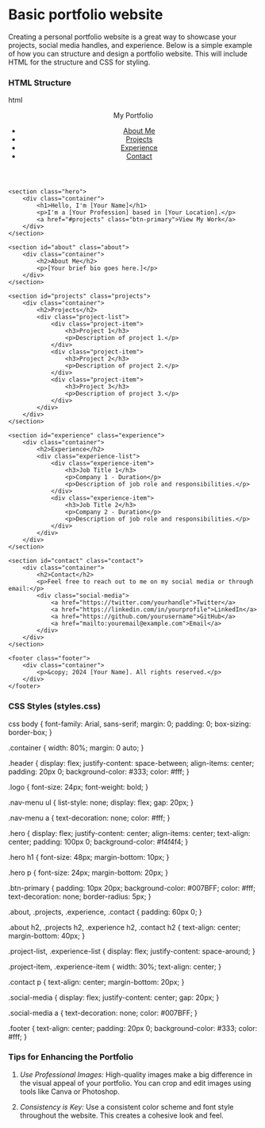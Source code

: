 # Basic portfolio website
Creating a personal portfolio website is a great way to showcase your projects, social media handles, and experience. Below is a simple example of how you can structure and design a portfolio website. This will include HTML for the structure and CSS for styling.

### HTML Structure

html
<!DOCTYPE html>
<html lang="en">
<head>
    <meta charset="UTF-8">
    <meta name="viewport" content="width=device-width, initial-scale=1.0">
    <title>My Portfolio</title>
    <link rel="stylesheet" href="styles.css">
</head>
<body>
    <header class="header">
        <div class="container">
            <div class="logo">My Portfolio</div>
            <nav class="nav-menu">
                <ul>
                    <li><a href="#about">About Me</a></li>
                    <li><a href="#projects">Projects</a></li>
                    <li><a href="#experience">Experience</a></li>
                    <li><a href="#contact">Contact</a></li>
                </ul>
            </nav>
        </div>
    </header>

    <section class="hero">
        <div class="container">
            <h1>Hello, I'm [Your Name]</h1>
            <p>I'm a [Your Profession] based in [Your Location].</p>
            <a href="#projects" class="btn-primary">View My Work</a>
        </div>
    </section>

    <section id="about" class="about">
        <div class="container">
            <h2>About Me</h2>
            <p>[Your brief bio goes here.]</p>
        </div>
    </section>

    <section id="projects" class="projects">
        <div class="container">
            <h2>Projects</h2>
            <div class="project-list">
                <div class="project-item">
                    <h3>Project 1</h3>
                    <p>Description of project 1.</p>
                </div>
                <div class="project-item">
                    <h3>Project 2</h3>
                    <p>Description of project 2.</p>
                </div>
                <div class="project-item">
                    <h3>Project 3</h3>
                    <p>Description of project 3.</p>
                </div>
            </div>
        </div>
    </section>

    <section id="experience" class="experience">
        <div class="container">
            <h2>Experience</h2>
            <div class="experience-list">
                <div class="experience-item">
                    <h3>Job Title 1</h3>
                    <p>Company 1 - Duration</p>
                    <p>Description of job role and responsibilities.</p>
                </div>
                <div class="experience-item">
                    <h3>Job Title 2</h3>
                    <p>Company 2 - Duration</p>
                    <p>Description of job role and responsibilities.</p>
                </div>
            </div>
        </div>
    </section>

    <section id="contact" class="contact">
        <div class="container">
            <h2>Contact</h2>
            <p>Feel free to reach out to me on my social media or through email:</p>
            <div class="social-media">
                <a href="https://twitter.com/yourhandle">Twitter</a>
                <a href="https://linkedin.com/in/yourprofile">LinkedIn</a>
                <a href="https://github.com/yourusername">GitHub</a>
                <a href="mailto:youremail@example.com">Email</a>
            </div>
        </div>
    </section>

    <footer class="footer">
        <div class="container">
            <p>&copy; 2024 [Your Name]. All rights reserved.</p>
        </div>
    </footer>
</body>
</html>


### CSS Styles (styles.css)

css
body {
    font-family: Arial, sans-serif;
    margin: 0;
    padding: 0;
    box-sizing: border-box;
}

.container {
    width: 80%;
    margin: 0 auto;
}

.header {
    display: flex;
    justify-content: space-between;
    align-items: center;
    padding: 20px 0;
    background-color: #333;
    color: #fff;
}

.logo {
    font-size: 24px;
    font-weight: bold;
}

.nav-menu ul {
    list-style: none;
    display: flex;
    gap: 20px;
}

.nav-menu a {
    text-decoration: none;
    color: #fff;
}

.hero {
    display: flex;
    justify-content: center;
    align-items: center;
    text-align: center;
    padding: 100px 0;
    background-color: #f4f4f4;
}

.hero h1 {
    font-size: 48px;
    margin-bottom: 10px;
}

.hero p {
    font-size: 24px;
    margin-bottom: 20px;
}

.btn-primary {
    padding: 10px 20px;
    background-color: #007BFF;
    color: #fff;
    text-decoration: none;
    border-radius: 5px;
}

.about, .projects, .experience, .contact {
    padding: 60px 0;
}

.about h2, .projects h2, .experience h2, .contact h2 {
    text-align: center;
    margin-bottom: 40px;
}

.project-list, .experience-list {
    display: flex;
    justify-content: space-around;
}

.project-item, .experience-item {
    width: 30%;
    text-align: center;
}

.contact p {
    text-align: center;
    margin-bottom: 20px;
}

.social-media {
    display: flex;
    justify-content: center;
    gap: 20px;
}

.social-media a {
    text-decoration: none;
    color: #007BFF;
}

.footer {
    text-align: center;
    padding: 20px 0;
    background-color: #333;
    color: #fff;
}


### Tips for Enhancing the Portfolio

1. *Use Professional Images:* High-quality images make a big difference in the visual appeal of your portfolio. You can crop and edit images using tools like Canva or Photoshop.

2. *Consistency is Key:* Use a consistent color scheme and font style throughout the website. This creates a cohesive look and feel.
